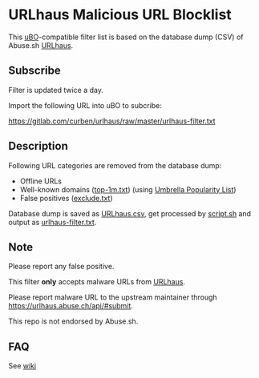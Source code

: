 # URLhaus Malicious URL Blocklist

This [uBO](https://github.com/gorhill/uBlock/)-compatible filter list is based on the database dump (CSV) of Abuse.sh [URLhaus](https://urlhaus.abuse.ch/).

## Subscribe

Filter is updated twice a day.

Import the following URL into uBO to subcribe:

https://gitlab.com/curben/urlhaus/raw/master/urlhaus-filter.txt

## Description

Following URL categories are removed from the database dump:

- Offline URLs
- Well-known domains ([top-1m.txt](src/top-1m.txt)) (using [Umbrella Popularity List](https://s3-us-west-1.amazonaws.com/umbrella-static/index.html))
- False positives ([exclude.txt](src/exclude.txt))

Database dump is saved as [URLhaus.csv](src/URLhaus.csv), get processed by [script.sh](utils/script.sh) and output as [urlhaus-filter.txt](urlhaus-filter.txt).

## Note

Please report any false positive.

This filter **only** accepts malware URLs from [URLhaus](https://urlhaus.abuse.ch/).

Please report malware URL to the upstream maintainer through https://urlhaus.abuse.ch/api/#submit.

This repo is not endorsed by Abuse.sh.

## FAQ

See [wiki](https://gitlab.com/curben/urlhaus-filter/wikis/FAQ)
